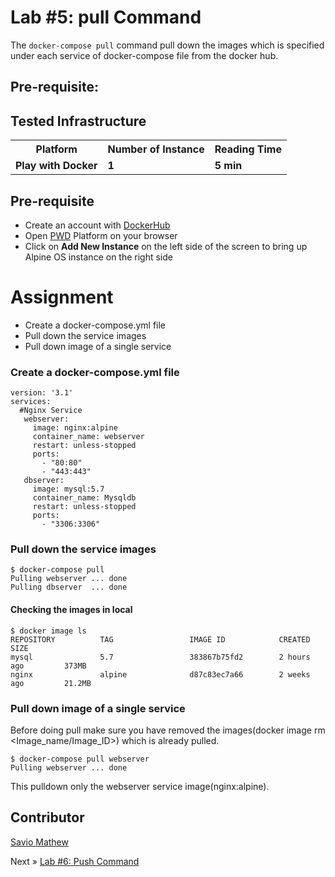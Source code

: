 # Lab #5: pull Command
The `docker-compose pull` command pull down the images which is specified under each service of docker-compose file from the docker hub.

## Pre-requisite:

## Tested Infrastructure

<table class="tg">
  <tr>
    <th class="tg-yw4l"><b>Platform</b></th>
    <th class="tg-yw4l"><b>Number of Instance</b></th>
    <th class="tg-yw4l"><b>Reading Time</b></th>
    
  </tr>
  <tr>
    <td class="tg-yw4l"><b> Play with Docker</b></td>
    <td class="tg-yw4l"><b>1</b></td>
    <td class="tg-yw4l"><b>5 min</b></td>
    
  </tr>
  
</table>

## Pre-requisite

- Create an account with [DockerHub](https://hub.docker.com)
- Open [PWD](https://labs.play-with-docker.com/) Platform on your browser 
- Click on **Add New Instance** on the left side of the screen to bring up Alpine OS instance on the right side

# Assignment
- Create a docker-compose.yml file
- Pull down the service images
- Pull down image of a single service


### Create a docker-compose.yml file
```
version: '3.1'
services:
  #Nginx Service
   webserver:
     image: nginx:alpine
     container_name: webserver
     restart: unless-stopped
     ports:
       - "80:80"
       - "443:443"
   dbserver:
     image: mysql:5.7
     container_name: Mysqldb
     restart: unless-stopped
     ports:
       - "3306:3306"
```

### Pull down the service images
```
$ docker-compose pull
Pulling webserver ... done
Pulling dbserver  ... done
```
#### Checking the images in local
```
$ docker image ls
REPOSITORY          TAG                 IMAGE ID            CREATED             SIZE
mysql               5.7                 383867b75fd2        2 hours ago         373MB
nginx               alpine              d87c83ec7a66        2 weeks ago         21.2MB
```

### Pull down image of a single service
Before doing pull make sure you have removed the images(docker image rm <Image_name/Image_ID>) which is already pulled.
```
$ docker-compose pull webserver
Pulling webserver ... done
```
This pulldown only the webserver service image(nginx:alpine).


## Contributor
[Savio Mathew](https://www.linkedin.com/in/saviovettoor)

Next » [Lab #6: Push Command](http://dockerlabs.collabnix.com/intermediate/workshop/DockerCompose/)
